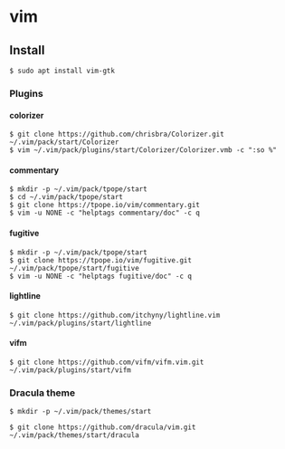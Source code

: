 # vim

## Install

```shell
$ sudo apt install vim-gtk
```

### Plugins

#### colorizer
```shell
$ git clone https://github.com/chrisbra/Colorizer.git ~/.vim/pack/start/Colorizer
$ vim ~/.vim/pack/plugins/start/Colorizer/Colorizer.vmb -c ":so %"
```
#### commentary
```shell
$ mkdir -p ~/.vim/pack/tpope/start
$ cd ~/.vim/pack/tpope/start
$ git clone https://tpope.io/vim/commentary.git
$ vim -u NONE -c "helptags commentary/doc" -c q
```

#### fugitive
```shell
$ mkdir -p ~/.vim/pack/tpope/start
$ git clone https://tpope.io/vim/fugitive.git ~/.vim/pack/tpope/start/fugitive
$ vim -u NONE -c "helptags fugitive/doc" -c q
```

#### lightline
```shell
$ git clone https://github.com/itchyny/lightline.vim ~/.vim/pack/plugins/start/lightline
```

#### vifm
```shell
$ git clone https://github.com/vifm/vifm.vim.git ~/.vim/pack/plugins/start/vifm
```

### Dracula theme

```shell
$ mkdir -p ~/.vim/pack/themes/start

$ git clone https://github.com/dracula/vim.git ~/.vim/pack/themes/start/dracula
```
